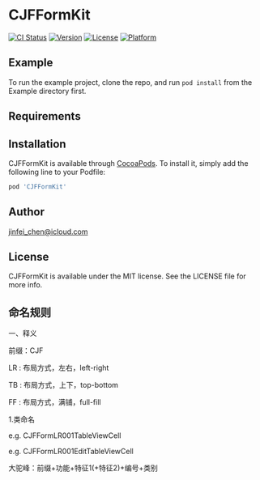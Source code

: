 # CJFFormKit

[![CI Status](https://img.shields.io/travis/jinfei_chen@icloud.com/CJFFormKit.svg?style=flat)](https://travis-ci.org/jinfei_chen@icloud.com/CJFFormKit)
[![Version](https://img.shields.io/cocoapods/v/CJFFormKit.svg?style=flat)](https://cocoapods.org/pods/CJFFormKit)
[![License](https://img.shields.io/cocoapods/l/CJFFormKit.svg?style=flat)](https://cocoapods.org/pods/CJFFormKit)
[![Platform](https://img.shields.io/cocoapods/p/CJFFormKit.svg?style=flat)](https://cocoapods.org/pods/CJFFormKit)

## Example

To run the example project, clone the repo, and run `pod install` from the Example directory first.

## Requirements

## Installation

CJFFormKit is available through [CocoaPods](https://cocoapods.org). To install
it, simply add the following line to your Podfile:

```ruby
pod 'CJFFormKit'
```

## Author

jinfei_chen@icloud.com

## License

CJFFormKit is available under the MIT license. See the LICENSE file for more info.

## 命名规则

一、释义

前缀：CJF

LR : 布局方式，左右，left-right

TB : 布局方式，上下，top-bottom

FF : 布局方式，满铺，full-fill

1.类命名 

e.g. CJFFormLR001TableViewCell

e.g. CJFFormLR001EditTableViewCell

大驼峰：前缀+功能+特征1(+特征2)+编号+类别
